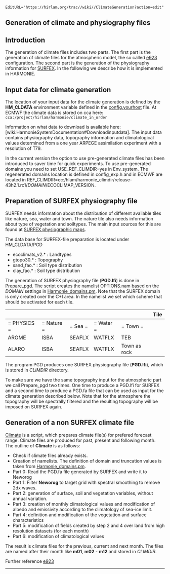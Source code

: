 ```@meta
EditURL="https://hirlam.org/trac//wiki//ClimateGeneration?action=edit"
```


## Generation of climate and physiography files

## Introduction

The generation of climate files includes two parts. The first part is the generation of climate files for the atmospheric model, the so called 
[e923](http://www.cnrm.meteo.fr/gmapdoc/spip.php?page=recherche&recherche=e923) configuration. The second part is the generation of the physiography information for 
[SURFEX](http://www.cnrm-game-meteo.fr/surfex/). In the following we describe how it is implemented in HARMONIE.

## Input data for climate generation
The location of your input data for the climate generation is defined by the **HM_CLDATA** environment variable defined in the [config.yourhost](https://hirlam.org/trac/browser/Harmonie/config-sh/config.ecgb-cca?rev=harmonie-43h2.beta.1) file. At ECMWF the climate data is stored on cca here:
` cca:/project/hirlam/harmonie/climate_in_order `

Information on what data to download is available here: [wiki:HarmonieSystemDocumentation#Downloadinputdata]. The input data contains physiography data, topography information and climatological values determined from a one year ARPEGE assimilation experiment with a resolution of T79. 

In the current version the option to use pre-generated climate files has been introduced to saver time for quick experiments. To use pre-generated domains you need to set USE_REF_CLIMDIR=yes in Env_system. The regenerated domains location is defined in config_exp.h and in ECMWF are located in REF_CLIMDIR=ec:/hlam/harmonie_climdir/release-43h2.1.rc1/$DOMAIN/$ECOCLIMAP_VERSION.


## Preparation of SURFEX physiography file

SURFEX needs information about the distribution of different available tiles like nature, sea, water and town. The nature tile also needs information about type of vegetation and soiltypes. The main input sources for this are found at [SURFEX physiographic maps](http://www.cnrm-game-meteo.fr/surfex/spip.php?rubrique14).

The data base for SURFEX-file preparation is located under HM_CLDATA/PGD
 * ecoclimats_v2.* : Landtypes
 * gtopo30.* : Topography
 * sand_fao.* : Soil type distribution
 * clay_fao.* : Soil type distribution

The generation of SURFEX physiography file (**PGD.lfi**) is done in [Prepare_pgd](https://hirlam.org/trac/browser/Harmonie/scr/Prepare_pgd). The script creates the namelist OPTIONS.nam based on the *DOMAIN* settings in [Harmonie_domains.pm](https://hirlam.org/trac/browser/Harmonie/scr/Harmonie_domains.pm). Note that the SURFEX domain is only created over the C+I area. In the namelist we set which scheme that should be activated for each tile.

 | ||||| Tile | 
| --- | --- | --- | --- | --- | --- |
 |= PHYSICS =|= Nature =|= Sea =|= Water =|= Town =|
 |AROME  |ISBA  |SEAFLX|WATFLX |TEB         |
 |ALARO  |ISBA  |SEAFLX|WATFLX |Town as rock|

The program PGD produces one SURFEX physiography file (**PGD.lfi**), which is stored in *CLIMDIR* directory.

To make sure we have the same topography input for the atmospheric part we call Prepare_pgd two times. One time to produce a PGD.lfi for SURFEX and a second time to produce a PGD.fa file that can be used as input for the climate generation described below. Note that for the atmosphere the topography will be spectrally filtered and the resulting topography will be imposed on SURFEX again.
 
## Generation of a non SURFEX climate file

[Climate](https://hirlam.org/trac/browser/Harmonie/scr/Climate) is a script, which prepares climate file(s) for 
prefered forecast range. Climate files are produced for past, present and following month. The outline of **Climate** is as follows:

 * Check if climate files already exists.
 * Creation of namelists. The definition of domain and truncation values is taken from [Harmonie_domains.pm](https://hirlam.org/trac/browser/Harmonie/scr/Harmonie_domains.pm).
 * Part 0: Read the PGD.fa file generated by SURFEX and write it to Neworog
 * Part 1: Filter  __Neworog__ to target grid with spectral smoothing to remove 2dx waves.
 * Part 2: generation of surface, soil and vegetation variables, without annual variation.
 * Part 3: creation of monthly climatological values and  modification of albedo and emissivity according to the climatology of sea-ice limit.
 * Part 4: definition and modification of the vegetation and surface characteristics
 * Part 5: modification of fields created by step 2 and 4 over land from high resolution datasets (for each month)
 * Part 6: modification of climatological values
 
 The result is climate files for the previous, current and next month. The files are named after their month like **m01**, **m02** - **m12** and stored in *CLIMDIR*.

Further reference [e923](http://www.cnrm.meteo.fr/gmapdoc/IMG/ps/e923_users.ps)


----


